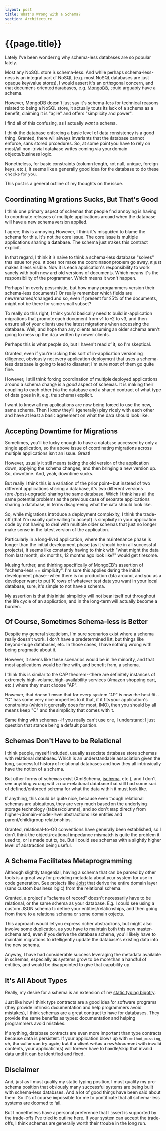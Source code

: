 ```yaml
---
layout: post
title: What's Wrong with a Schema?
section: Architecture
---
```


{{page.title}}
==============

Lately I've been wondering why schema-less databases are so popular lately.

Most any NoSQL store is schema-less. And while perhaps schema-less-ness is an integral part of NoSQL (e.g. most NoSQL databases are just opaque key/value stores), I would assert it's an orthogonal concern, and that document-oriented databases, e.g. [MongoDB](http://www.mongodb.org/), could arguably have a schema.

However, MongoDB doesn't just say it's schema-less for technical reasons related to being a NoSQL store, it actually touts its lack of a schema as a benefit, claiming it is "agile" and offers "simplicity and power".

I find all of this confusing, as I actually *want* a schema.

I think the database enforcing a basic level of data consistency is a good thing. Granted, there will always invariants that the database cannot enforce, sans stored procedures. So, at some point you have to rely on most/all non-trivial database writes coming via your domain objects/business logic.

Nonetheless, for basic constraints (column length, not null, unique, foreign keys, etc.), it seems like a generally good idea for the database to do these checks for you.

This post is a general outline of my thoughts on the issue.

Coordinating Migrations Sucks, But That's Good
----------------------------------------------

I think one primary aspect of schemas that people find annoying is having to coordinate releases of multiple applications around when the database will have a new schema version applied.

I agree; this is annoying. However, I think it's misguided to blame the schema for this. It's not the core issue. The core issue is multiple applications sharing a database. The schema just makes this contract explicit.

In that regard, I think it is naive to think a schema-less database "solves" this issue for you. It does not make the coordination problem go away, it just makes it less visible. Now it is each application's responsibility to work sanely with both new and old versions of documents. Which means it's the responsibility of the programmer. Which means it won't happen.

Perhaps I'm overly pessimistic, but how many programmers version their schema-less documents? Or really remember which fields are new/renamed/changed and so, even if present for 95% of the documents, might not be there for some small subset?

To really do this right, I think you'd basically need to build in-application migrations that promote each document from v1 to v2 to v3, and then ensure all of your clients use the latest migrations when accessing the database. Well, and hope than any clients assuming an older schema aren't going to mess up the data written by newer clients.

Perhaps this is what people do, but I haven't read of it, so I'm skeptical.

Granted, even if you're lacking this sort of in-application versioning diligence, obviously not every application deployment that uses a schema-less database is going to lead to disaster; I'm sure most of them go quite fine.

However, I still think forcing coordination of multiple deployed applications around a schema change is a *good* aspect of schemas. It is making their coupling to each other (via the database and a shared contract of what type of data goes in it, e.g. the schema) explicit.

I want to know all my applications are now being forced to use the new, same schema. Then I know they'll (generally) play nicely with each other and have at least a basic agreement on what the data should look like.

Accepting Downtime for Migrations
---------------------------------

Sometimes, you'll be lucky enough to have a database accessed by only a single application, so the above issue of coordinating migrations across multiple applications isn't an issue. Great!

However, usually it still means taking the old version of the application down, applying the schema changes, and then bringing a new version up. So, downtime. And, yeah, downtime sucks.

But really I think this is a variation of the prior point--but instead of two different applications sharing a database, it's two different versions (pre-/post-upgrade) sharing the same database. Which I think has all the same potential problems as the previous case of separate applications sharing a database, in terms disagreeing what the data should look like.

So, while migrations introduce a deployment complexity, I think the trade-off (that I'm usually quite willing to accept) is simplicity in your application code by not having to deal with multiple older schemas that just no longer make sense in the latest version of the application.

Particularly in a long-lived application, where the maintenance phase is longer than the initial development phase (as it should be in all successful projects), it seems like constantly having to think with "what might the data from last month, six months, 12 months ago look like?" would get tiresome.

Musing further, and thinking specifically of MongoDB's assertion of "schema-less == simplicity". I'm sure this applies during the initial development phase--when there is no production data around, and you as a developer want to put 10 rows of whatever test data you want in your local database, sure, it's simple to not have a schema.

My assertion is that this initial simplicity will not bear itself out throughout the life cycle of an application, and in the long-term will actually become a burden.

Of Course, Sometimes Schema-less is Better
------------------------------------------

Despite my general skepticism, I'm sure scenarios exist where a schema really doesn't work. I don't have a predetermined list, but things like beyond-huge databases, etc. In those cases, I have nothing wrong with being pragmatic about it.

However, it seems like these scenarios would be in the minority, and that most applications would be fine with, and benefit from, a schema.

I think this is similar to the CAP theorem--there are definitely instances of extremely high-volume, high-availability services (Amazon shopping cart, etc.) where they must choose "AP".

However, that doesn't mean that for every system "AP" is now the best fit--"C" has some very nice properties to it that, if it fits your application's constraints (which it generally does for most, IMO), then you should by all means keep "C" and the simplicity that comes with it.

Same thing with schemas--if you really can't use one, I understand; I just question that stance being a default position.

Schemas Don't Have to be Relational
-----------------------------------

I think people, myself included, usually associate database store schemas with relational databases. Which is an understandable association given the long, successful history of relational databases and how they all intrinsically have the notion of a schema.

But other forms of schemas exist (XmlSchema, [jschema](http://jschema.org/), etc.), and I don't see anything wrong with a non-relational database that still had some sort of defined/enforced schema for what the data within it must look like.

If anything, this could be quite nice, because even though relational schemas are ubiquitous, they are very much based on the underlying storage technology (tables/columns), and so don't map directly from higher-/domain-model-level abstractions like entities and parent/child/group relationships.

Granted, relational-to-OO conventions have generally been established, so I don't think the object/relational impedance mismatch is quite the problem it used to, or is made out to, be. But I could see schemas with a slightly higher level of abstraction being useful.

A Schema Facilitates Metaprogramming
------------------------------------

Although slightly tangential, having a schema that can be parsed by other tools is a great way for providing metadata about your system for use in code generation. See projects like [Joist](http://www.joist.ws) that derive the entire domain layer (sans custom business logic) from the relational schema.

Granted, a project's "schema of record" doesn't necessarily have to be relational, or the same schema as your database. E.g. I could see using a custom JSON schema to define your entities/relationships, and then going from there to a relational schema or some domain objects.

This approach would let you express richer abstractions, but might also involve some duplication, as you have to maintain both this new master-schema and, even if you derive the database schema, you'll likely have to maintain migrations to intelligently update the database's existing data into the new schema.

Anyway, I have had considerable success leveraging the metadata available in schemas, especially as systems grow to be more than a handful of entities, and would be disappointed to give that capability up.

It's All About Types
--------------------

Really, my desire for a schema is an extension of my [static typing bigotry](/2010/11/24/why-im-a-static-typing-bigot.html).

Just like how I think type contracts are a good idea for software programs (they provide intrinsic documentation and help programmers avoid mistakes), I think schemas are a great contract to have for databases. They provide the same benefits as types: documentation and helping programmers avoid mistakes.

If anything, database contracts are even more important than type contracts because data is persistent. If your application blows up with `method_missing`, eh, the caller can try again; but if a client writes a row/document with invalid contents, your application(s) will forever have to handle/skip that invalid data until it can be identified and fixed.

Disclaimer
----------

And, just as I must qualify my static typing position, I must qualify my pro-schema position that obviously many successful systems are being built with schema-less databases. And a lot of good things have been said about them. So it's of course impossible for me to pontificate that all schema-less systems are doomed to fail.

But I nonetheless have a personal preference that I assert is supported by the trade-offs I've tried to outline here. If your system can accept the trade-offs, I think schemas are generally worth their trouble in the long run.


